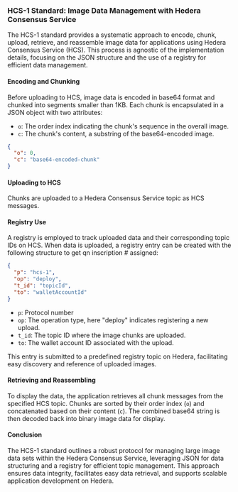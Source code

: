 ### HCS-1 Standard: Image Data Management with Hedera Consensus Service

The HCS-1 standard provides a systematic approach to encode, chunk, upload, retrieve, and reassemble image data for applications using Hedera Consensus Service (HCS). This process is agnostic of the implementation details, focusing on the JSON structure and the use of a registry for efficient data management.

#### Encoding and Chunking

Before uploading to HCS, image data is encoded in base64 format and chunked into segments smaller than 1KB. Each chunk is encapsulated in a JSON object with two attributes:

- `o`: The order index indicating the chunk's sequence in the overall image.
- `c`: The chunk's content, a substring of the base64-encoded image.

```json
{
  "o": 0,
  "c": "base64-encoded-chunk"
}
```

#### Uploading to HCS

Chunks are uploaded to a Hedera Consensus Service topic as HCS messages.

#### Registry Use

A registry is employed to track uploaded data and their corresponding topic IDs on HCS. When data is uploaded, a registry entry can be created with the following structure to get qn inscription # assigned:

```json
{
  "p": "hcs-1",
  "op": "deploy",
  "t_id": "topicId",
  "to": "walletAccountId"
}
```

- `p`: Protocol number
- `op`: The operation type, here "deploy" indicates registering a new upload.
- `t_id`: The topic ID where the image chunks are uploaded.
- `to`: The wallet account ID associated with the upload.

This entry is submitted to a predefined registry topic on Hedera, facilitating easy discovery and reference of uploaded images.

#### Retrieving and Reassembling

To display the data, the application retrieves all chunk messages from the specified HCS topic. Chunks are sorted by their order index (`o`) and concatenated based on their content (`c`). The combined base64 string is then decoded back into binary image data for display.

#### Conclusion

The HCS-1 standard outlines a robust protocol for managing large image data sets within the Hedera Consensus Service, leveraging JSON for data structuring and a registry for efficient topic management. This approach ensures data integrity, facilitates easy data retrieval, and supports scalable application development on Hedera.